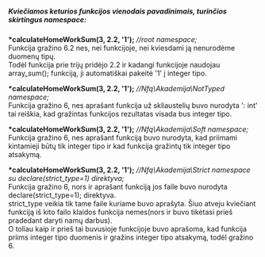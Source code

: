 ##### **Kviečiamos keturios funkcijos vienodais pavadinimais, turinčios skirtingus namespace:**

<b>*calculateHomeWorkSum(3, 2.2, '1');</b> <i>//root namespace;</i><br>
Funkcija gražino 6.2 nes, nei funkcijoje, nei kviesdami ją nenurodėme duomenų tipų.<br>
Todėl funkcija prie trijų pridėjo 2.2 ir kadangi funkcijoje naudojau array_sum(); funkciją, ji automatiškai pakeitė '1' į integer tipo.<br>

<b>*calculateHomeWorkSum(3, 2.2, '1');</b> <i>//Nfq\Akademija\NotTyped namespace;</i><br>
Funkcija gražino 6, nes aprašant funkcija už skliaustelių buvo nurodyta ': int' tai reiškia, kad gražintas funkcijos rezultatas visada bus integer tipo.<br>

<b>*calculateHomeWorkSum(3, 2.2, '1');</b> <i>//Nfq\Akademija\Soft namespace;</i><br>
Funkcija gražino 6, nes aprašant funkciją buvo nurodyta, kad priimami kintamieji būtų tik integer tipo ir kad funkcija gražintų tik integer tipo atsakymą.<br>

<b>*calculateHomeWorkSum(3, 2.2, '1');</b> <i>//Nfq\Akademija\Strict namespace su declare(strict_type=1) direktyva;</i><br>
Funkcija gražino 6, nors ir aprašant funkciją jos faile buvo nurodyta declare(strict_type=1); direktyva.<br>
strict_type veikia tik tame faile kuriame buvo aprašyta. Šiuo atveju kviečiant funkciją iš kito failo klaidos funkcija nemes(nors ir buvo tikėtasi prieš pradedant daryti namų darbus).<br>
O toliau kaip ir prieš tai buvusioje funkcijoje buvo aprašoma, kad funkcija priims integer tipo duomenis ir gražins integer tipo atsakymą, todėl gražino 6.

